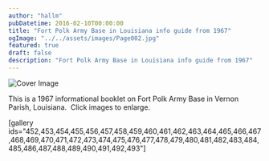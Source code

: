```yaml
---
author: "hallm"
pubDatetime: 2016-02-10T00:00:00
title: "Fort Polk Army Base in Louisiana info guide from 1967"
ogImage: "../../assets/images/Page002.jpg"
featured: true
draft: false
description: "Fort Polk Army Base in Louisiana info guide from 1967"
---
```


![Cover Image](@assets/images/Page002.jpg)

This is a 1967 informational booklet on Fort Polk Army Base in Vernon Parish, Louisiana.  Click images to enlarge.

\[gallery ids="452,453,454,455,456,457,458,459,460,461,462,463,464,465,466,467,468,469,470,471,472,473,474,475,476,477,478,479,480,481,482,483,484,485,486,487,488,489,490,491,492,493"\]